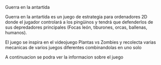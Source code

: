 Guerra en la antartida


Guerra en la antartida es un juego de estrategia para ordenadores 2D donde el jugador controlará a los pingüinos y tendrá que defenderlos de sus depredadores principales (Focas león, tiburones, orcas, ballenas, humanos).


El juego se inspira en el videojuego Plantas vs Zombies y recolecta varias mecanicas de varios juegos diferentes combinandolas en uno solo

A continuacion se podra ver la informacion sobre el juego




